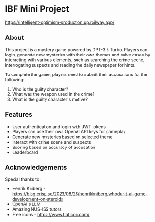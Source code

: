 # IBF Mini Project

https://intelligent-optimism-production.up.railway.app/


## About
This project is a mystery game powered by GPT-3.5 Turbo. Players can login, generate new mysteries with their own themes and solve cases by interacting with various elements, such as searching the crime scene, interrogating suspects and reading the daily newspaper for hints.


To complete the game, players need to submit their accusations for the following:
1. Who is the guilty character?  
2. What was the weapon used in the crime?
3. What is the guilty character's motive?


## Features
- User authentication and login with JWT tokens
- Players can use their own OpenAI API keys for gameplay
- Generate new mysteries based on selected theme
- Interact with crime scene and suspects
- Scoring based on accuracy of accusation
- Leaderboard


## Acknowledgements
Special thanks to:
- Henrik Kniberg -  https://blog.crisp.se/2023/08/26/henrikkniberg/whodunit-ai-game-development-on-steroids
- OpenAI's LLM
- Amazing NUS-ISS tutors
- Free icons - https://www.flaticon.com/ 
